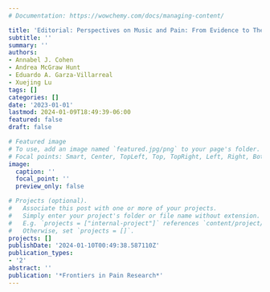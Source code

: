 ```yaml
---
# Documentation: https://wowchemy.com/docs/managing-content/

title: 'Editorial: Perspectives on Music and Pain: From Evidence to Theory and Application'
subtitle: ''
summary: ''
authors:
- Annabel J. Cohen
- Andrea McGraw Hunt
- Eduardo A. Garza-Villarreal
- Xuejing Lu
tags: []
categories: []
date: '2023-01-01'
lastmod: 2024-01-09T18:49:39-06:00
featured: false
draft: false

# Featured image
# To use, add an image named `featured.jpg/png` to your page's folder.
# Focal points: Smart, Center, TopLeft, Top, TopRight, Left, Right, BottomLeft, Bottom, BottomRight.
image:
  caption: ''
  focal_point: ''
  preview_only: false

# Projects (optional).
#   Associate this post with one or more of your projects.
#   Simply enter your project's folder or file name without extension.
#   E.g. `projects = ["internal-project"]` references `content/project/deep-learning/index.md`.
#   Otherwise, set `projects = []`.
projects: []
publishDate: '2024-01-10T00:49:38.587110Z'
publication_types:
- '2'
abstract: ''
publication: '*Frontiers in Pain Research*'
---
```

